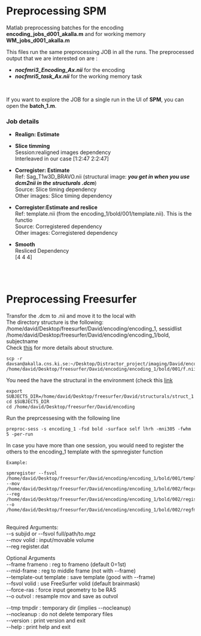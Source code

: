 # Preprocessing SPM
Matlab preprocessing batches for the encoding **encoding_jobs_d001_akalla.m** and for working memory **WM_jobs_d001_akalla.m**

This files run the same preprocessing JOB in all the runs. The preprocessed output that we are interested on are :  
+ ***nocfmri3_Encoding_Ax.nii*** for the encoding
+ ***nocfmri5_task_Ax.nii*** for the working memory task
<br/>

If you want to explore the JOB for a single run in the UI of **SPM**, you can open the **batch_1.m**.

### Job details
+ **Realign: Estimate**

+ **Slice timming**
      <br/>
      Session:realigned images dependency
      <br/>
      Interleaved in our case [1:2:47 2:2:47]
      <br/>

+ **Corregister: Estimate**
      <br/>
      Ref: Sag_T1w3D_BRAVO.nii (structural image: ***you get in when you use dcm2nii in the structurals .dcm***)
      <br/>
      Source: Slice timing dependency
      <br/>
      Other images: Slice timing dependency
      <br/>
     
+ **Corregister:Estimate and reslice**
      <br/>
      Ref: template.nii (from the encoding_1/bold/001/template.nii). This is the functio
      <br/>
      Source: Corregistered dependency
      <br/>
      Other images: Corregistered dependency
      <br/>
     
+ **Smooth**
      <br/>
      Resliced Dependency
      <br/>
      [4 4 4]
 
 

<br/>
<br/>

# Preprocessing Freesurfer

Transfor the .dcm to .nii and move it to the local with
<br/>
The directory structure is the following:
<br/>
/home/david/Desktop/freesurfer/David/encoding/encoding_1, sessidlist
<br/>
/home/david/Desktop/freesurfer/David/encoding/encoding_1/bold, subjectname
<br/>
Check [this](https://surfer.nmr.mgh.harvard.edu/fswiki/FsFastTutorialV5.1/FsFastDirStruct) for more details about structure.

```
scp -r davsan@akalla.cns.ki.se:~/Desktop/Distractor_project/imaging/David/encoding_mapping/run6/fmri3_Encoding_Ax.nii /home/david/Desktop/freesurfer/David/encoding/encoding_1/bold/001/f.nii
```

You need the have the structural in the environment (check this [link](https://github.com/davidbestue/Retinotopy)

```
export SUBJECTS_DIR=/home/david/Desktop/freesurfer/David/structurals/struct_1
cd $SUBJECTS_DIR
cd /home/david/Desktop/freesurfer/David/encoding
```

Run the preprcessesing with the following line
<br/>
```
preproc-sess -s encoding_1 -fsd bold -surface self lhrh -mni305 -fwhm 5 -per-run
```

In case you have more than one session, you would need to register the others to the encoding_1 template with the 
spmregister function

```
Example:

spmregister --fsvol /home/david/Desktop/freesurfer/David/encoding/encoding_1/bold/001/template.nii.gz --mov /home/david/Desktop/freesurfer/David/encoding/encoding_1/bold/002/fmcpr.nii.gz --reg /home/david/Desktop/freesurfer/David/encoding/encoding_1/bold/002/register_templ_enc1.dat --o /home/david/Desktop/freesurfer/David/encoding/encoding_1/bold/002/regfmcpr.nii.gz
```

<br/>
Required Arguments:
<br/>
   --s subjid   or  --fsvol full/path/to.mgz 
   <br/>
   --mov volid  : input/movable volume
   <br/>
   --reg register.dat
   <br/>

Optional Arguments
<br/>
   --frame frameno : reg to frameno (default 0=1st)
   <br/>
   --mid-frame : reg to middle frame (not with --frame)
   <br/>
   --template-out template : save template (good with --frame)
   <br/>
   --fsvol volid : use FreeSurfer volid (default brainmask)
   <br/>
   --force-ras : force input geometry to be RAS
   <br/>
   --o outvol : resample mov and save as outvol
   <br/>

   --tmp tmpdir  : temporary dir (implies --nocleanup)
   <br/>
   --nocleanup  : do not delete temporary files
   <br/>
   --version : print version and exit
   <br/>
   --help    : print help and exit
   <br/>


